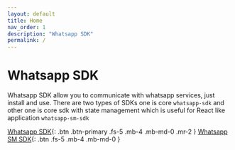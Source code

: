 ```yaml
---
layout: default
title: Home
nav_order: 1
description: "Whatsapp SDK"
permalink: /
---
```


# Whatsapp SDK

Whatsapp SDK allow you to communicate with whatsapp services, just install and use. There are two types of SDKs one is
core `whatsapp-sdk` and other one is core sdk with state management which is useful for React like application `whatsapp-sm-sdk`

[Whatsapp SDK](/whatsapp-sdk){: .btn .btn-primary .fs-5 .mb-4 .mb-md-0 .mr-2 } [Whatsapp SM SDK](/whatsapp-sm-sdk){: .btn .fs-5 .mb-4 .mb-md-0 }

